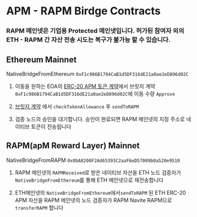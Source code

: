 # APM - RAPM Birdge Contracts

### RAPM 메인넷은 기업용 Protected 메인넷입니다. 허가된 참여자 외의 ETH - RAPM 간 자산 전송 시도는 복구가 불가능 할 수 있습니다.

## Ethereum Mainnet
NativeBridgeFromEthereum
`0xF1c986B1794CaB1d5DF316dE21a0ae2eD896d02C`

1. 이동을 원하는 EOA의 [ERC-20 APM 토큰 계약](https://etherscan.io/token/0xc8c424b91d8ce0137bab4b832b7f7d154156ba6c#code)에서 브릿지 계약 `0xF1c986B1794CaB1d5DF316dE21a0ae2eD896d02C`에 이동 수량 `Approve`

2. [브릿지 계약](https://etherscan.io/address/0xF1c986B1794CaB1d5DF316dE21a0ae2eD896d02C#code) 에서 `checkTokenAllowance` 후 `sendToRAPM`

3. 검증 노드의 승인을 대기합니다. 승인이 완료되면 RAPM 메인넷의 지정 주소로 네이티브 토큰이 전송됩니다


## RAPM(apM Reward Layer) Mainnet
NativeBridgeFromRAPM
`0x0bA8200F2Ad65393C2aaF6eD57009b0a520e9510`

1. RAPM 메인넷의 `RAPMReceived`로 받은 네이티브 자산을 ETH 노드 검증자가 `NativeBridgeFromEthereum`를 통해 ETH 메인넷으로 재전송합니다

2. ETH메인넷의 `NativeBridgeFromEthereum`에서`sendToRAPM` 된 ETH ERC-20 APM 자산을 RAPM 메인넷의 노드 검증자가 RAPM Navite RAPM으로 `transferRAPM` 합니다


